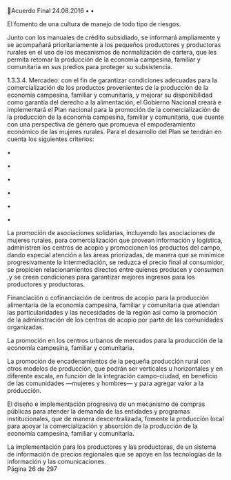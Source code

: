 Acuerdo Final 
24.08.2016 
•
•

El fomento de una cultura de manejo de todo tipo de riesgos.  
 
Junto  con  los  manuales  de  crédito  subsidiado,  se  informará  ampliamente  y  se 
acompañará prioritariamente a los pequeños productores y productoras rurales en el 
uso  de  los  mecanismos  de  normalización  de  cartera,  que  les  permita  retomar  la 
producción  de  la  economía  campesina,  familiar  y  comunitaria  en  sus  predios  para 
proteger su subsistencia. 

 
1.3.3.4. Mercadeo: con el fin de garantizar condiciones adecuadas para la comercialización de 
los  productos  provenientes  de  la  producción  de  la  economía  campesina,  familiar  y 
comunitaria, y mejorar su disponibilidad como garantía del derecho a la alimentación, 
el Gobierno Nacional creará e implementará el Plan nacional para la promoción de la 
comercialización de la producción de la economía campesina, familiar y comunitaria, 
que  cuente  con  una  perspectiva  de  género  que  promueva  el  empoderamiento 
económico de las mujeres rurales. Para el desarrollo del Plan se tendrán en cuenta los 
siguientes criterios: 
 
•

•

•

•

•

•

La  promoción  de  asociaciones  solidarias,  incluyendo  las  asociaciones  de  mujeres 
rurales,  para  comercialización  que  provean  información  y  logística,  administren  los 
centros de acopio y promocionen los productos del campo, dando especial atención a 
las áreas priorizadas, de manera que se minimice progresivamente la intermediación, 
se reduzca el precio final al consumidor, se propicien relacionamientos directos entre 
quienes  producen  y  consumen  ,y  se  creen  condiciones  para  garantizar  mejores 
ingresos para los productores y productoras. 
 
Financiación o cofinanciación de centros de acopio para la producción alimentaria de 
la economía campesina, familiar y comunitaria que atiendan las particularidades y las 
necesidades de la región así como la promoción de la administración de los centros de 
acopio por parte de las comunidades organizadas. 
 
La promoción en los centros urbanos de mercados para la producción de la economía 
campesina, familiar y comunitaria. 
 
La promoción de encadenamientos de la pequeña producción rural con otros modelos 
de  producción,  que  podrán  ser  verticales  u  horizontales  y  en  diferente  escala,  en 
función de la integración campo-ciudad, en beneficio de las comunidades —mujeres y 
hombres— y para agregar valor a la producción.  
 
El  diseño  e  implementación  progresiva  de  un  mecanismo  de  compras  públicas  para 
atender  la  demanda  de  las  entidades  y  programas  institucionales,  que  de  manera 
descentralizada,  fomente  la  producción  local  para  apoyar  la  comercialización  y 
absorción de la producción de la economía campesina, familiar y comunitaria. 
 
La  implementación  para  los  productores  y  las  productoras,  de  un  sistema  de 
información de precios regionales que se apoye en las tecnologías de la información y 
las comunicaciones.  
Página 26 de 297 

 

